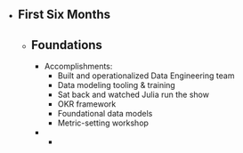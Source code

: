 - ## First Six Months
	- ## Foundations
		- Accomplishments:
			- Built and operationalized Data Engineering team
			- Data modeling tooling & training
			- Sat back and watched Julia run the show
			- OKR framework
			- Foundational data models
			- Metric-setting workshop
		-
			-